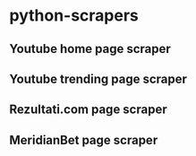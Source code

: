 # python-scrapers
## Youtube home page scraper 
## Youtube trending page scraper
## Rezultati.com page scraper
## MeridianBet page scraper 
